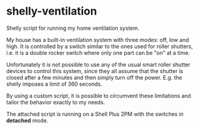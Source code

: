# shelly-ventilation
Shelly script for running my home ventilation system.

My house has a built-in ventilation system with three modes: off, low and high.
It is controlled by a switch similar to the ones used for roller shutters, i.e.
it is a double rocker switch where only one part can be "on" at a time.

Unfortunately it is not possible to use any of the usual smart roller shutter devices to control this system,
since they all assume that the shutter is closed after a few minutes and then simply turn off the power.
E.g. the shelly imposes a limit of 360 seconds.

By using a custom script, it is possible to circumvent these limitations and tailor the behavior exactly to my needs.

The attached script is running on a Shell Plus 2PM with the switches in **detached** mode.
